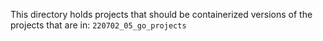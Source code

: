 This directory holds projects that should be containerized versions of the projects that are in: 
`220702_05_go_projects`

